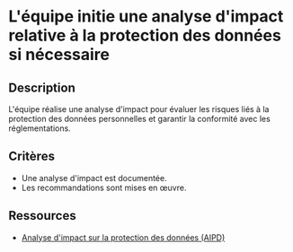 # L'équipe initie une analyse d'impact relative à la protection des données si nécessaire

## Description

L'équipe réalise une analyse d'impact pour évaluer les risques liés à la
protection des données personnelles et garantir la conformité avec les
réglementations.

## Critères

- Une analyse d'impact est documentée.
- Les recommandations sont mises en œuvre.

## Ressources

- [Analyse d'impact sur la protection des données (AIPD)](https://www.cnil.fr/fr/PIA-privacy-impact-assessment)
